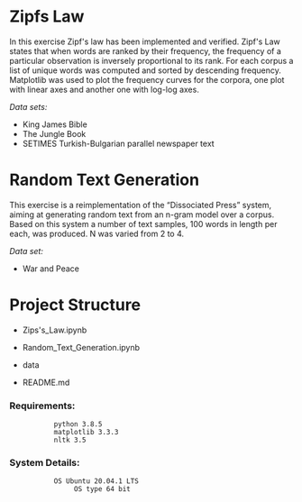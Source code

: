 # Zipfs Law 

In this exercise Zipf's law has been implemented and verified. Zipf's Law states that when words are ranked by their frequency, the frequency of 
a particular observation is inversely proportional to its rank. For each corpus a list of unique words was computed and sorted by descending frequency. Matplotlib was used to plot the frequency curves for the corpora, one plot with linear axes and another one with log-log axes. 

*Data sets:*

- King James Bible 
- The Jungle Book 
- SETIMES Turkish-Bulgarian parallel newspaper text


# Random Text Generation

This exercise is a reimplementation of the “Dissociated Press” system, aiming at generating random text from an n-gram model over a corpus.
Based on this system a number of text samples, 100 words in length per each, was produced. N was varied from 2 to 4. 

*Data set:*

- War and Peace

# Project Structure

 - Zips's_Law.ipynb

 - Random_Text_Generation.ipynb

 - data
 
 - README.md
 
 
### Requirements: 
               python 3.8.5
               matplotlib 3.3.3
               nltk 3.5
               
### System Details:
               OS Ubuntu 20.04.1 LTS
 		            OS type 64 bit

